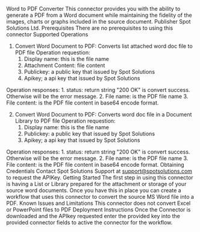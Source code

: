 Word to PDF Converter
This connector provides you with the ability to generate a PDF from a Word document while maintaining the fidelity of the images, charts or graphs included in the source document.
Publisher
Spot Solutions Ltd.
Prerequisites
There are no prerequisites to using this connector
Supported Operations
1.	Convert Word Document to PDF: Converts list attached word doc file to PDF file
Operation requestion:
	1. Display name:  this is the file name
	2. Attachment Content: file content
	3. Publickey: a public key that issued by Spot Solutions
	4. Apikey; a api key that issued by Spot Solutions

Operation responses:
	1. status: return string "200 OK" is convert success. Otherwise will be the error message.
	2. File name: is the PDF file name
	3. File content: is the PDF file content in base64 encode format.

2.	Convert Word Document to PDF: Converts word doc file in a Document Library to PDF file
Operation requestion:
	1. Display name:  this is the file name
	3. Publickey: a public key that issued by Spot Solutions
	4. Apikey; a api key that issued by Spot Solutions

Operation responses:
	1. status: return string "200 OK" is convert success. Otherwise will be the error message.
	2. File name: is the PDF file name
	3. File content: is the PDF file content in base64 encode format.
Obtaining Credentials
Contact Spot Solutions Support at support@spotsolutions.com  to request the APIKey.
Getting Started
The first step in using this connector is having a List or Library prepared for the attachment or storage of your source word documents. Once you have this in place you can create a workflow that uses this connector to convert the source MS Word file into a PDF.
Known Issues and Limitations
This connector does not convert Excel or PowerPoint files to PDF
Deployment Instructions
Once the Connector is downloaded and the APIkey requested enter the provided key into the provided connector fields to active the connector for the workflow.
